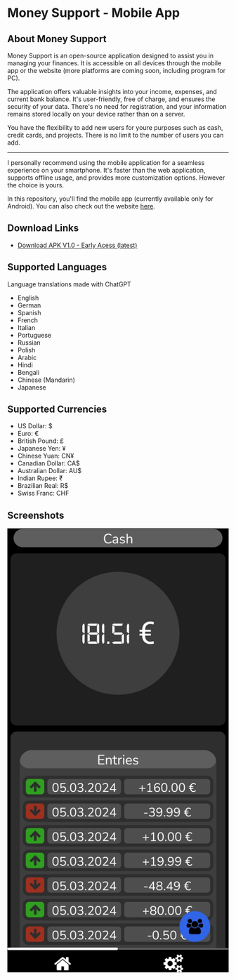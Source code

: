 # Money Support - Mobile App

## About Money Support

Money Support is an open-source application designed to assist you in managing your finances. It is accessible on all devices through the mobile app or the website (more platforms are coming soon, including program for PC).

The application offers valuable insights into your income, expenses, and current bank balance. It's user-friendly, free of charge, and ensures the security of your data. There's no need for registration, and your information remains stored locally on your device rather than on a server.

You have the flexibility to add new users for youre purposes such as cash, credit cards, and projects. There is no limit to the number of users you can add.

---

I personally recommend using the mobile application for a seamless experience on your smartphone. It's faster than the web application, supports offline usage, and provides more customization options. However the choice is yours.

In this repository, you'll find the mobile app (currently available only for Android). You can also check out the website [here](https://github.com/Buldes/money-support).

## Download Links

- [Download APK V1.0 - Early Acess (latest)](https://expo.dev/artifacts/eas/9DAGoJx3zrTfishi3HTMFJ.apk)

## Supported Languages

Language translations made with ChatGPT

- English
- German
- Spanish
- French
- Italian
- Portuguese
- Russian
- Polish
- Arabic
- Hindi
- Bengali
- Chinese (Mandarin)
- Japanese

## Supported Currencies

- US Dollar: $
- Euro: €
- British Pound: £
- Japanese Yen: ¥
- Chinese Yuan: CN¥
- Canadian Dollar: CA$
- Australian Dollar: AU$
- Indian Rupee: ₹
- Brazilian Real: R$
- Swiss Franc: CHF

## Screenshots
![Error](screenshots/MainMenu.jpg)